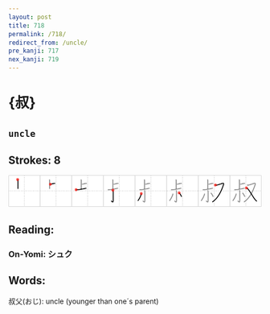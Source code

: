 ```yaml
---
layout: post
title: 718
permalink: /718/
redirect_from: /uncle/
pre_kanji: 717
nex_kanji: 719
---
```


# {叔}

## `uncle`

## Strokes: 8

<div class="stroke"><img src="../images/E58F94.png" /></div>

## Reading:

### On-Yomi: シュク

## Words:

叔父(おじ): uncle (younger than one´s parent)

